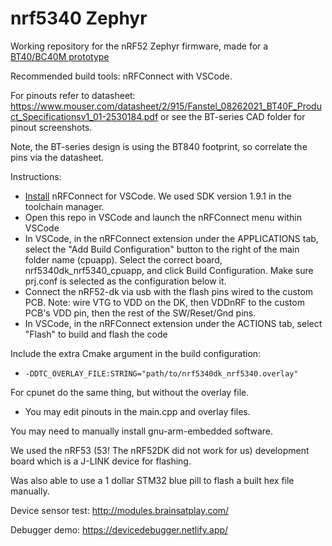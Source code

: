 # nrf5340 Zephyr
Working repository for the nRF52 Zephyr firmware, made for a [BT40/BC40M prototype](https://github.com/moothyknight/nRF52-Biosensing-Boards)

Recommended build tools: nRFConnect with VSCode. 

For pinouts refer to datasheet: https://www.mouser.com/datasheet/2/915/Fanstel_08262021_BT40F_Product_Specificationsv1_01-2530184.pdf or see the BT-series CAD folder for pinout screenshots.

Note, the BT-series design is using the BT840 footprint, so correlate the pins via the datasheet.

Instructions:
- [Install](https://nrfconnect.github.io/vscode-nrf-connect/) nRFConnect for VSCode.  We used SDK version 1.9.1 in the toolchain manager.
- Open this repo in VSCode and launch the nRFConnect menu within VSCode
- In VSCode, in the nRFConnect extension under the APPLICATIONS tab, select the "Add Build Configuration" button to the right of the main folder name (cpuapp). Select the correct board, nrf5340dk_nrf5340_cpuapp, and click Build Configuration. Make sure prj.conf is selected as the configuration below it.
- Connect the nRF52-dk via usb with the flash pins wired to the custom PCB. Note: wire VTG to VDD on the DK, then VDDnRF to the custom PCB's VDD pin, then the rest of the SW/Reset/Gnd pins.
- In VSCode, in the nRFConnect extension under the ACTIONS tab, select "Flash" to build and flash the code


Include the extra Cmake argument in the build configuration:
- `-DDTC_OVERLAY_FILE:STRING="path/to/nrf5340dk_nrf5340.overlay"`

For cpunet do the same thing, but without the overlay file.

- You may edit pinouts in the main.cpp and overlay files.

You may need to manually install gnu-arm-embedded software. 

We used the nRF53 (53! The nRF52DK did not work for us) development board which is a J-LINK device for flashing. 

Was also able to use a 1 dollar STM32 blue pill to flash a built hex file manually.

Device sensor test: http://modules.brainsatplay.com/

Debugger demo: https://devicedebugger.netlify.app/ 

